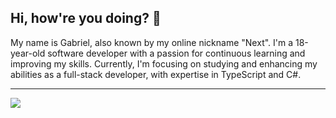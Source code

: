 ## Hi, how're you doing? 👋

<p align="bottom">
  My name is Gabriel, also known by my online nickname "Next". I'm a 18-year-old software developer with a passion for continuous learning and improving my skills. Currently, I'm focusing on studying and enhancing     my abilities as a full-stack developer, with expertise in TypeScript and C#.
  <br>

  ---
  
</p>
<a  href="https://github.com/thisisnext">
  <img src="https://github-readme-stats.vercel.app/api?username=thisisnext&show_icons=true&theme=transparent" />
</a>
